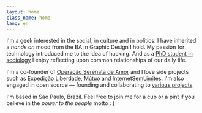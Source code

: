 ```yaml
---
layout: home
class_name: home
lang: en
---
```


I'm a geek interested in the social, in culture and in politics. I have inherited a _hands on_ mood from the BA in Graphic Design I hold. My passion for technology introduced me to the idea of hacking. And as a [PhD student in sociology](https://www.essex.ac.uk/sociology/staff/profile.aspx?ID=3456) I enjoy reflecting upon common relationships of our daily life.

I'm a co-founder of [Operação Serenata de Amor](https://serenata.ai) and I love side projects such as [Expedição Liberdade](http://www.expedicaoliberdade.com.br), [Mútuo](https://vimeo.com/72760145) and [InternetSemLimites](https://github.com/InternetSemLimites). I'm also engaged in open source — founding and collaborating to [various projects](https://github.com/cuducos/).

I'm based in <span itemprop="workLocation">São Paulo, Brazil</span>. Feel free to join me for a cup or a pint if you believe in the _power to the people_ motto : )
